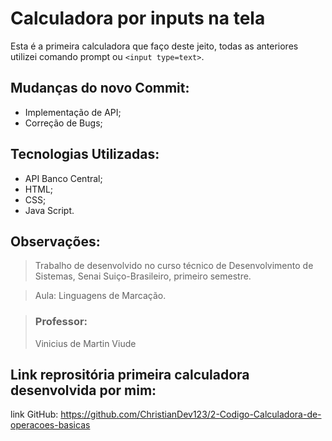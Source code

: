 # Calculadora por inputs na tela
Esta é a primeira calculadora que faço deste jeito, todas as anteriores utilizei comando prompt ou `<input type=text>`.

## Mudanças do novo Commit:
- Implementação de API;
- Correção de Bugs;

## Tecnologias Utilizadas:
- API Banco Central;
- HTML;
- CSS;
- Java Script.

## Observações:
> Trabalho de desenvolvido no curso técnico de Desenvolvimento de Sistemas, Senai Suiço-Brasileiro, primeiro semestre. 

> Aula: Linguagens de Marcação.

> ### Professor:
> Vinicius de Martin Viude 

## Link reprositória primeira calculadora desenvolvida por mim:
link GitHub: <https://github.com/ChristianDev123/2-Codigo-Calculadora-de-operacoes-basicas>
